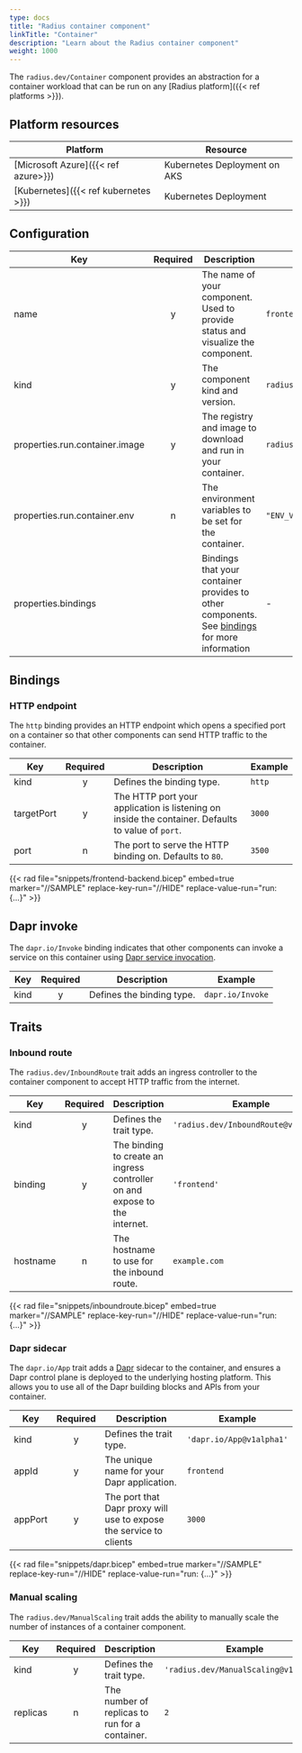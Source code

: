 ```yaml
---
type: docs
title: "Radius container component"
linkTitle: "Container"
description: "Learn about the Radius container component"
weight: 1000
---
```


The `radius.dev/Container` component provides an abstraction for a container workload that can be run on any [Radius platform]({{< ref platforms >}}).

## Platform resources

| Platform | Resource |
|----------|----------|
| [Microsoft Azure]({{< ref azure>}}) | Kubernetes Deployment on AKS |
| [Kubernetes]({{< ref kubernetes >}}) | Kubernetes Deployment |


## Configuration

| Key  | Required | Description | Example |
|------|:--------:|-------------|---------|
| name | y | The name of your component. Used to provide status and visualize the component. | `frontend`
| kind | y |The component kind and version. | `radius.dev/Container@v1alpha1`
| properties.run.container.image | y | The registry and image to download and run in your container. | `radiusteam/frontend`
| properties.run.container.env | n | The environment variables to be set for the container. | `"ENV_VAR": "value"`
| properties.bindings |  | Bindings that your container provides to other components. See [bindings](#bindings) for more  information | -

## Bindings

### HTTP endpoint

The `http` binding provides an HTTP endpoint which opens a specified port on a container so that other components can send HTTP traffic to the container.

| Key | Required | Description | Example |
|-----|:--------:|-------------|---------|
| kind | y | Defines the binding type. | `http`
| targetPort | y | The HTTP port your application is listening on inside the container. Defaults to value of `port`. | `3000`
| port | n | The port to serve the HTTP binding on. Defaults to `80`. | `3500`

{{< rad file="snippets/frontend-backend.bicep" embed=true marker="//SAMPLE" replace-key-run="//HIDE" replace-value-run="run: {...}" >}}

## Dapr invoke

The `dapr.io/Invoke` binding indicates that other components can invoke a service on this container using [Dapr service invocation](https://docs.dapr.io/developing-applications/building-blocks/service-invocation/).

| Key | Required | Description | Example |
|-----|:--------:|-------------|---------|
| kind | y | Defines the binding type. | `dapr.io/Invoke`

## Traits

### Inbound route

The `radius.dev/InboundRoute` trait adds an ingress controller to the container component to accept HTTP traffic from the internet.

| Key | Required | Description | Example |
|-----|:--------:|-------------|---------|
| kind | y | Defines the trait type. | `'radius.dev/InboundRoute@v1alpha1'`
| binding | y | The binding to create an ingress controller on and expose to the internet. | `'frontend'`
| hostname | n | The hostname to use for the inbound route. | `example.com`

{{< rad file="snippets/inboundroute.bicep" embed=true marker="//SAMPLE" replace-key-run="//HIDE" replace-value-run="run: {...}" >}}

### Dapr sidecar

The `dapr.io/App` trait adds a [Dapr](https://dapr.io) sidecar to the container, and ensures a Dapr control plane is deployed to the underlying hosting platform. This allows you to use all of the Dapr building blocks and APIs from your container.

| Key | Required | Description | Example |
|-----|:--------:|-------------|---------|
| kind | y | Defines the trait type. | `'dapr.io/App@v1alpha1'`
| appId | y | The unique name for your Dapr application. | `frontend`
| appPort | y | The port that Dapr proxy will use to expose the service to clients | `3000`

{{< rad file="snippets/dapr.bicep" embed=true marker="//SAMPLE" replace-key-run="//HIDE" replace-value-run="run: {...}" >}}

### Manual scaling

The `radius.dev/ManualScaling` trait adds the ability to manually scale the number of instances of a container component.

| Key | Required | Description | Example |
|-----|:--------:|-------------|---------|
| kind | y | Defines the trait type. | `'radius.dev/ManualScaling@v1alpha1'`
| replicas | n | The number of replicas to run for a container. | `2`
